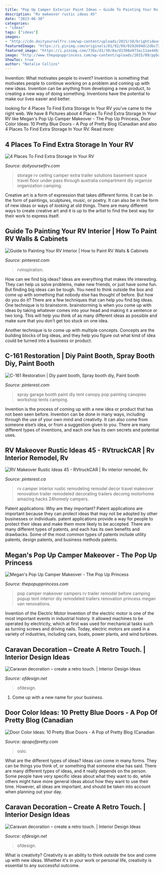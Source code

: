 ```yaml
---
title: "Pop Up Camper Exterior Paint Ideas ~ Guide To Painting Your Rv Interior"
description: "Rv makeover rustic ideas 45"
date: "2023-06-30"
categories:
- "ideas"
tags: ["ideas"]
images:
- "http://cdn.doityourselfrv.com/wp-content/uploads/2015/10/brightideas50_02.jpg"
featuredImage: "https://i.pinimg.com/originals/01/92/69/0192694dc2dbc7289b4e92d124b612a7.jpg"
featured_image: "https://i.pinimg.com/736x/d1/30/8a/d1308a973ac11ae44b101c647ccedb92.jpg"
image: "http://www.thepopupprincess.com/wp-content/uploads/2015/09/ppbabunkend.jpg"
ShowToc: true
author: "Natalie Collins"
---
```



Invention: What motivates people to invent?
Invention is something that motivates people to continue working on a problem and coming up with new ideas. Invention can be anything from developing a new product, to creating a new way of doing something. Inventions have the potential to make our lives easier and better.

	

		
looking for 4 Places To Find Extra Storage In Your RV you've came to the right web. We have 8 Pictures about 4 Places To Find Extra Storage In Your RV like Megan&#039;s Pop Up Camper Makeover - The Pop Up Princess, Door Color Ideas: 10 Pretty Blue Doors - A Pop of Pretty Blog (Canadian and also 4 Places To Find Extra Storage In Your RV. Read more:
		
    
## 4 Places To Find Extra Storage In Your RV

<img loading=lazy src="http://cdn.doityourselfrv.com/wp-content/uploads/2015/10/brightideas50_02.jpg" onerror="this.onerror=null;this.src='https://tse2.mm.bing.net/th?id=OIP.s1uwHsVM4JpCnMA_-eok6wHaFA&amp;pid=15.1';" alt="4 Places To Find Extra Storage In Your RV">

_Source: doityourselfrv.com_

>storage rv ceiling camper extra trailer solutions basement space travel floor under pass through australia compartment diy organize organization camping. 

	

Creative art is a form of expression that takes different forms. It can be in the form of paintings, sculptures, music, or poetry. It can also be in the form of new ideas or ways of looking at old things. There are many different ways to create creative art and it is up to the artist to find the best way for their work to express itself.

    
## Guide To Painting Your RV Interior | How To Paint RV Walls &amp; Cabinets

<img loading=lazy src="https://i.pinimg.com/736x/d1/30/8a/d1308a973ac11ae44b101c647ccedb92.jpg" onerror="this.onerror=null;this.src='https://tse1.mm.bing.net/th?id=OIP.2RmNPxkTpDaok1UGa3NpnQHaLG&amp;pid=15.1';" alt="Guide to Painting Your RV Interior | How to Paint RV Walls &amp; Cabinets">

_Source: pinterest.com_

>rvinspiration. 

	

How can we find big ideas?
Ideas are everything that makes life interesting. They can help us solve problems, make new friends, or just have some fun. But finding big ideas can be tough. You need to think outside the box and come up with something that nobody else has thought of before. But how do you do it? There are a few techniques that can help you find big ideas. 
One technique is to brainstorm. brainstorming is when you come up with ideas by taking whatever comes into your head and making it a sentence or two long. This will help you think of as many different ideas as possible and make sure that you don’t get too stuck on one idea. 

Another technique is to come up with multiple concepts. Concepts are the building blocks of big ideas, and they help you figure out what kind of idea could be turned into a business or product.

    
## C-161 Restoration | Diy Paint Booth, Spray Booth Diy, Paint Booth

<img loading=lazy src="https://i.pinimg.com/originals/01/92/69/0192694dc2dbc7289b4e92d124b612a7.jpg" onerror="this.onerror=null;this.src='https://tse4.mm.bing.net/th?id=OIP.q-3vA1knqRx37Q4EuZdyPQHaEL&amp;pid=15.1';" alt="C-161 Restoration | Diy paint booth, Spray booth diy, Paint booth">

_Source: pinterest.com_

>spray garage booth paint diy tent canopy pop painting canopies workshop tents camping. 

	

Invention is the process of coming up with a new idea or product that has not been seen before. Invention can be done in many ways, including through the use of your own mind and creativity. It can also come from someone else’s idea, or from a suggestion given to you. There are many different types of inventions, and each one has its own secrets and potential uses.

    
## RV Makeover Rustic Ideas 45 - RVtruckCAR | Rv Interior Remodel, Rv

<img loading=lazy src="https://i.pinimg.com/736x/52/67/9a/52679ad925f236cfbef608064b755e9c.jpg" onerror="this.onerror=null;this.src='https://tse2.mm.bing.net/th?id=OIP.Lwfh2ZXk3bgSgSVzb8D6LwHaLG&amp;pid=15.1';" alt="RV Makeover Rustic Ideas 45 - RVtruckCAR | Rv interior remodel, Rv">

_Source: pinterest.ca_

>rv camper interior rustic remodeling remodel decor travel makeover renovation trailer remodeled decorating trailers decomg motorhome amazing hacks 24homely campers. 

	

Patent applications: Why are they important?
Patent applications are important because they can protect ideas that may not be adopted by other businesses or individuals. patent applications provide a way for people to protect their ideas and make them more likely to be accepted. There are many different types of patents, and each has its own benefits and drawbacks. Some of the most common types of patents include utility patents, design patents, and business methods patents.

    
## Megan&#039;s Pop Up Camper Makeover - The Pop Up Princess

<img loading=lazy src="http://www.thepopupprincess.com/wp-content/uploads/2015/09/ppbabunkend.jpg" onerror="this.onerror=null;this.src='https://tse1.mm.bing.net/th?id=OIP.wQrL1bYn4Pw40A-NRHkg7QHaKl&amp;pid=15.1';" alt="Megan&#039;s Pop Up Camper Makeover - The Pop Up Princess">

_Source: thepopupprincess.com_

>pop camper makeover campers rv trailer remodel before camping popup tent interior diy remodeled trailers renovation princess megan van renovations. 

	

Invention of the Electric Motor
Invention of the electric motor is one of the most important events in industrial history. It allowed machines to be operated by electricity, which at first was used for mechanical tasks such as turning screws and driving nails. Today, electric motors are used in a variety of industries, including cars, boats, power plants, and wind turbines.

    
## Caravan Decoration – Create A Retro Touch. | Interior Design Ideas

<img loading=lazy src="https://www.ofdesign.net/wp-content/uploads/files/3/6/3/caravan-decoration-set-the-caravan-with-a-retro-touch-1-363.jpg" onerror="this.onerror=null;this.src='https://tse4.mm.bing.net/th?id=OIP.75ISznuUzWvrk7yTbvAVHgHaE6&amp;pid=15.1';" alt="Caravan decoration – create a retro touch. | Interior Design Ideas">

_Source: ofdesign.net_

>ofdesign. 

	

1. Come up with a new name for your business.

    
## Door Color Ideas: 10 Pretty Blue Doors - A Pop Of Pretty Blog (Canadian

<img loading=lazy src="https://apopofpretty.com/wp-content/uploads/2015/08/Behr-Oslo-Blue-Front-Door-450x600.jpg" onerror="this.onerror=null;this.src='https://tse2.mm.bing.net/th?id=OIP.WGHt4HcxFgMnOp5uOABHpAAAAA&amp;pid=15.1';" alt="Door Color Ideas: 10 Pretty Blue Doors - A Pop of Pretty Blog (Canadian">

_Source: apopofpretty.com_

>oslo. 

	

What are the different types of ideas?
Ideas can come in many forms. They can be things you think of, or something that someone else has said. There are many different types of ideas, and it really depends on the person. Some people have very specific ideas about what they want to do, while others might have more general ideas about how they want to use their time. However, all ideas are important, and should be taken into account when planning out your day.

    
## Caravan Decoration – Create A Retro Touch. | Interior Design Ideas

<img loading=lazy src="https://www.ofdesign.net/wp-content/uploads/files/3/6/3/caravan-decoration-set-the-caravan-with-a-retro-touch-10-363.jpg" onerror="this.onerror=null;this.src='https://tse3.mm.bing.net/th?id=OIP.wbNBkJ3FwyoENVXBG6bMtQHaK9&amp;pid=15.1';" alt="Caravan decoration – create a retro touch. | Interior Design Ideas">

_Source: ofdesign.net_

>ofdesign. 

	

What is creativity?
Creativity is an ability to think outside the box and come up with new ideas. Whether it's in your work or personal life, creativity is essential to any successful outcome.

